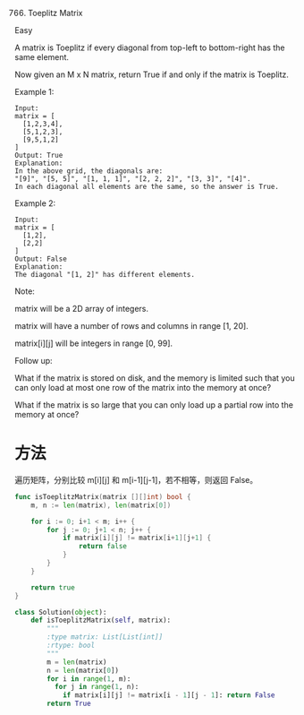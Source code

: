 766. Toeplitz Matrix

Easy

A matrix is Toeplitz if every diagonal from top-left to bottom-right has the same element.

Now given an M x N matrix, return True if and only if the matrix is Toeplitz.
 

Example 1:

```
Input:
matrix = [
  [1,2,3,4],
  [5,1,2,3],
  [9,5,1,2]
]
Output: True
Explanation:
In the above grid, the diagonals are:
"[9]", "[5, 5]", "[1, 1, 1]", "[2, 2, 2]", "[3, 3]", "[4]".
In each diagonal all elements are the same, so the answer is True.
```

Example 2:

```
Input:
matrix = [
  [1,2],
  [2,2]
]
Output: False
Explanation:
The diagonal "[1, 2]" has different elements.
```

Note:

matrix will be a 2D array of integers.

matrix will have a number of rows and columns in range [1, 20].

matrix[i][j] will be integers in range [0, 99].


Follow up:

What if the matrix is stored on disk, and the memory is limited such that you can only load at most one row of the matrix into the memory at once?

What if the matrix is so large that you can only load up a partial row into the memory at once?



# 方法
遍历矩阵，分别比较 m[i][j] 和 m[i-1][j-1]，若不相等，则返回 False。



```go
func isToeplitzMatrix(matrix [][]int) bool {
    m, n := len(matrix), len(matrix[0])

	for i := 0; i+1 < m; i++ {
		for j := 0; j+1 < n; j++ {
			if matrix[i][j] != matrix[i+1][j+1] {
				return false
			}
		}
	}

	return true
}
```


```python
class Solution(object):
    def isToeplitzMatrix(self, matrix):
        """
        :type matrix: List[List[int]]
        :rtype: bool
        """
        m = len(matrix)
        n = len(matrix[0])
        for i in range(1, m):
          for j in range(1, n):
            if matrix[i][j] != matrix[i - 1][j - 1]: return False
        return True
        
```